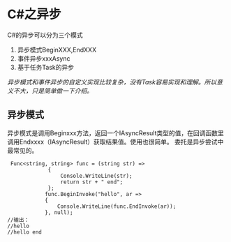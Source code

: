 # C#之异步
C#的异步可以分为三个模式

1. 异步模式BeginXXX,EndXXX
2. 事件异步xxxAsync
3. 基于任务Task的异步

*异步模式和事件异步的自定义实现比较复杂，没有Task容易实现和理解。所以意义不大，只是简单做一下介绍。*

## 异步模式

异步模式是调用Beginxxx方法，返回一个IAsyncResult类型的值，在回调函数里调用Endxxxx（IAsyncResult）获取结果值。使用也很简单。
委托是异步尝试中最常见的。
```CSharp
 Func<string, string> func = (string str) =>
             {
                 Console.WriteLine(str);
                 return str + " end";
             };
            func.BeginInvoke("hello", ar =>
            {
                Console.WriteLine(func.EndInvoke(ar));
            }, null);
//输出：
//hello
//hello end
```